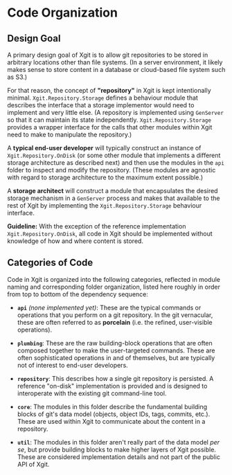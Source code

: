 # Code Organization

## Design Goal

A primary design goal of Xgit is to allow git repositories to be stored in
arbitrary locations other than file systems. (In a server environment, it likely
makes sense to store content in a database or cloud-based file system such as S3.)

For that reason, the concept of **"repository"** in Xgit is kept intentionally
minimal. `Xgit.Repository.Storage` defines a behaviour module that describes the interface
that a storage implementor would need to implement and very little else. (A repository
is implemented using `GenServer` so that it can maintain its state independently.
`Xgit.Repository.Storage` provides a wrapper interface for the calls that other modules
within Xgit need to make to manipulate the repository.)

A **typical end-user developer** will typically construct an instance of `Xgit.Repository.OnDisk`
(or some other module that implements a different storage architecture as described
next) and then use the modules in the `api` folder to inspect and modify the repository.
(These modules are agnostic with regard to storage architecture to the maximum
extent possible.)

A **storage architect** will construct a module that encapsulates the desired storage mechanism
in a `GenServer` process and makes that available to the rest of Xgit by implementing
the `Xgit.Repository.Storage` behaviour interface.

**Guideline:** With the exception of the reference implementation `Xgit.Repository.OnDisk`,
all code in Xgit should be implemented without knowledge of how and where content is stored.


## Categories of Code

Code in Xgit is organized into the following categories, reflected in module naming
and corresponding folder organization, listed here roughly in order from top to bottom
of the dependency sequence:

* **`api`** _(none implemented yet)_: These are the typical commands or operations
  that you perform on a git repository. In the git vernacular, these are often
  referred to as **porcelain** (i.e. the refined, user-visible operations).

* **`plumbing`**: These are the raw building-block operations that are often
  composed together to make the user-targeted commands. These are often sophisticated
  operations in and of themselves, but are typically not of interest to end-user
  developers.

* **`repository`**: This describes how a single git repository is persisted. A
  reference "on-disk" implementation is provided and is designed to interoperate
  with the existing git command-line tool.

* **`core`**: The modules in this folder describe the fundamental building blocks
  of git's data model (objects, object IDs, tags, commits, etc.). These are used
  within Xgit to communicate about the content in a repository.

* **`util`**: The modules in this folder aren't really part of the data model
  _per se_, but provide building blocks to make higher layers of Xgit possible.
  These are considered implementation details and not part of the public API of
  Xgit.
